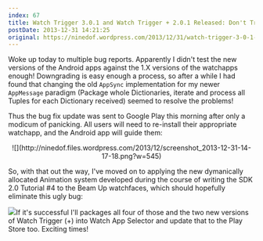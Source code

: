 ```yaml
---
index: 67
title: Watch Trigger 3.0.1 and Watch Trigger + 2.0.1 Released: Don't Trust Old Code
postDate: 2013-12-31 14:21:25
original: https://ninedof.wordpress.com/2013/12/31/watch-trigger-3-0-1-and-watch-trigger-2-0-1-released-dont-trust-old-code/
---
```


Woke up today to multiple bug reports. Apparently I didn't test the new versions of the Android apps against the 1.X versions of the watchapps enough! Downgrading is easy enough a process, so after a while I had found that changing the old <code>AppSync</code> implementation for my newer <code>AppMessage</code> paradigm (Package whole Dictionaries, iterate and process all Tuples for each Dictionary received) seemed to resolve the problems!

Thus the bug fix update was sent to Google Play this morning after only a modicum of panicking. All users will need to re-install their appropriate watchapp, and the Android app will guide them:
<p style="text-align:center;">![](http://ninedof.files.wordpress.com/2013/12/screenshot_2013-12-31-14-17-18.png?w=545)</p>
So, with that out the way, I've moved on to applying the new dymanically allocated Animation system developed during the course of writing the SDK 2.0 Tutorial #4 to the Beam Up watchfaces, which should hopefully eliminate this ugly bug:

![](http://ninedof.files.wordpress.com/2013/12/img_20131226_185234.jpg?w=545)If it's successful I'll packages all four of those and the two new versions of Watch Trigger (+) into Watch App Selector and update that to the Play Store too. Exciting times!
